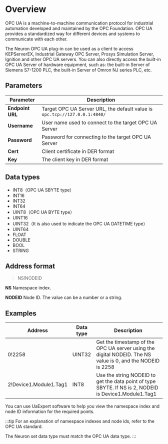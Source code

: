 # Overview

OPC UA is a machine-to-machine communication protocol for industrial automation developed and maintained by the OPC Foundation. OPC UA provides a standardized way for different devices and systems to communicate with each other.

The Neuron OPC UA plug-in can be used as a client to access KEPServerEX, Industrial Gateway OPC Server, Prosys Simulation Server, Ignition and other OPC UA servers. You can also directly access the built-in OPC UA Server of hardware equipment, such as: the built-in Server of Siemens S7-1200 PLC, the built-in Server of Omron NJ series PLC, etc.

## Parameters

|  Parameter              |  Description                       |
| ----------------- | --------------------------- |
| **Endpoint URL**  | Target OPC UA Server URL, the default value is `opc.tcp://127.0.0.1:4840/` |
| **Username**      | User name used to connect to the target OPC UA Server     |
| **Password**      | Password for connecting to the target OPC UA Server       |
| **Cert**          | Client certificate in DER format          |
| **Key**           | The client key in DER format   |

## Data types

* INT8（OPC UA SBYTE type）
* INT16
* INT32
* INT64
* UINT8（OPC UA BYTE type）
* UINT16
* UINT32（It is also used to indicate the OPC UA DATETIME type）
* UINT64
* FLOAT
* DOUBLE
* BOOL
* STRING


## Address format

> NS!NODEID

**NS** Namespace index.

**NODEID** Node ID. The value can be a number or a string.

## Examples

|  Address               | Data type | Description                                                 |
| ---------------------- | -------- | ------------------------------------------------------------ |
| 0!2258                 | UINT32   | Get the timestamp of the OPC UA server using the digital NODEID. The NS value is 0, and the NODEID is 2258 |
| 2!Device1.Module1.Tag1 | INT8     | Use the string NODEID to get the data point of type SBYTE. If NS is 2, NODEID is Device1.Module1.Tag1 |

You can use UaExpert software to help you view the namespace index and node ID information for the required points.

:::tip
For an explanation of namespace indexes and node ids, refer to the OPC UA standard.

The Neuron set data type must match the OPC UA data type.
:::
